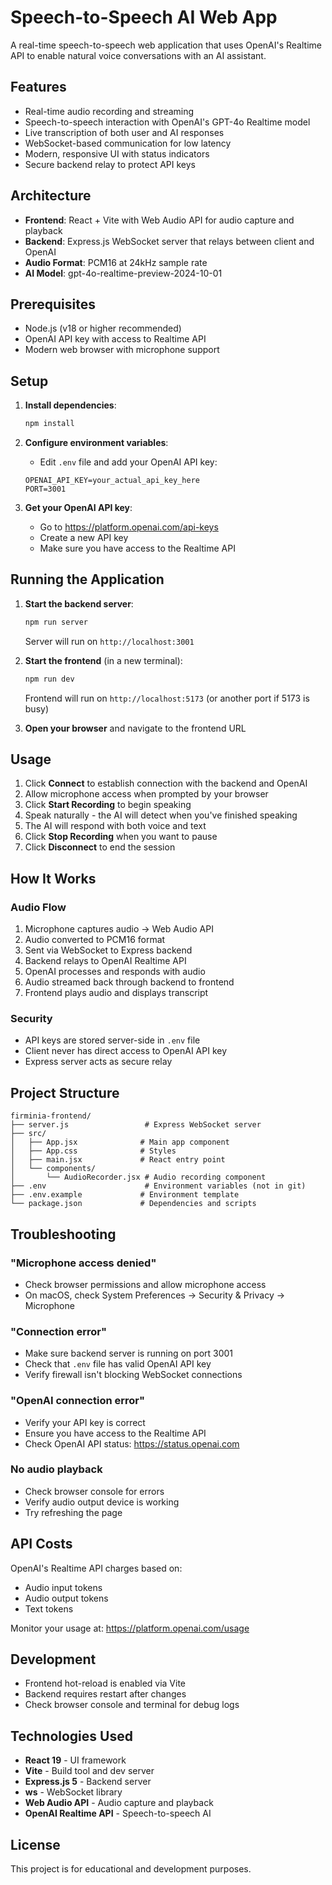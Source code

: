 # Speech-to-Speech AI Web App

A real-time speech-to-speech web application that uses OpenAI's Realtime API to enable natural voice conversations with an AI assistant.

## Features

- Real-time audio recording and streaming
- Speech-to-speech interaction with OpenAI's GPT-4o Realtime model
- Live transcription of both user and AI responses
- WebSocket-based communication for low latency
- Modern, responsive UI with status indicators
- Secure backend relay to protect API keys

## Architecture

- **Frontend**: React + Vite with Web Audio API for audio capture and playback
- **Backend**: Express.js WebSocket server that relays between client and OpenAI
- **Audio Format**: PCM16 at 24kHz sample rate
- **AI Model**: gpt-4o-realtime-preview-2024-10-01

## Prerequisites

- Node.js (v18 or higher recommended)
- OpenAI API key with access to Realtime API
- Modern web browser with microphone support

## Setup

1. **Install dependencies**:
   ```bash
   npm install
   ```

2. **Configure environment variables**:
   - Edit `.env` file and add your OpenAI API key:
   ```
   OPENAI_API_KEY=your_actual_api_key_here
   PORT=3001
   ```

3. **Get your OpenAI API key**:
   - Go to https://platform.openai.com/api-keys
   - Create a new API key
   - Make sure you have access to the Realtime API

## Running the Application

1. **Start the backend server**:
   ```bash
   npm run server
   ```
   Server will run on `http://localhost:3001`

2. **Start the frontend** (in a new terminal):
   ```bash
   npm run dev
   ```
   Frontend will run on `http://localhost:5173` (or another port if 5173 is busy)

3. **Open your browser** and navigate to the frontend URL

## Usage

1. Click **Connect** to establish connection with the backend and OpenAI
2. Allow microphone access when prompted by your browser
3. Click **Start Recording** to begin speaking
4. Speak naturally - the AI will detect when you've finished speaking
5. The AI will respond with both voice and text
6. Click **Stop Recording** when you want to pause
7. Click **Disconnect** to end the session

## How It Works

### Audio Flow
1. Microphone captures audio → Web Audio API
2. Audio converted to PCM16 format
3. Sent via WebSocket to Express backend
4. Backend relays to OpenAI Realtime API
5. OpenAI processes and responds with audio
6. Audio streamed back through backend to frontend
7. Frontend plays audio and displays transcript

### Security
- API keys are stored server-side in `.env` file
- Client never has direct access to OpenAI API key
- Express server acts as secure relay

## Project Structure

```
firminia-frontend/
├── server.js                 # Express WebSocket server
├── src/
│   ├── App.jsx              # Main app component
│   ├── App.css              # Styles
│   ├── main.jsx             # React entry point
│   └── components/
│       └── AudioRecorder.jsx # Audio recording component
├── .env                      # Environment variables (not in git)
├── .env.example             # Environment template
└── package.json             # Dependencies and scripts
```

## Troubleshooting

### "Microphone access denied"
- Check browser permissions and allow microphone access
- On macOS, check System Preferences → Security & Privacy → Microphone

### "Connection error"
- Make sure backend server is running on port 3001
- Check that `.env` file has valid OpenAI API key
- Verify firewall isn't blocking WebSocket connections

### "OpenAI connection error"
- Verify your API key is correct
- Ensure you have access to the Realtime API
- Check OpenAI API status: https://status.openai.com

### No audio playback
- Check browser console for errors
- Verify audio output device is working
- Try refreshing the page

## API Costs

OpenAI's Realtime API charges based on:
- Audio input tokens
- Audio output tokens
- Text tokens

Monitor your usage at: https://platform.openai.com/usage

## Development

- Frontend hot-reload is enabled via Vite
- Backend requires restart after changes
- Check browser console and terminal for debug logs

## Technologies Used

- **React 19** - UI framework
- **Vite** - Build tool and dev server
- **Express.js 5** - Backend server
- **ws** - WebSocket library
- **Web Audio API** - Audio capture and playback
- **OpenAI Realtime API** - Speech-to-speech AI

## License

This project is for educational and development purposes.
